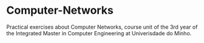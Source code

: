 # Computer-Networks

Practical exercises about Computer Networks, course unit of the 3rd year of the Integrated Master in Computer Engineering at Univerisdade do Minho.

